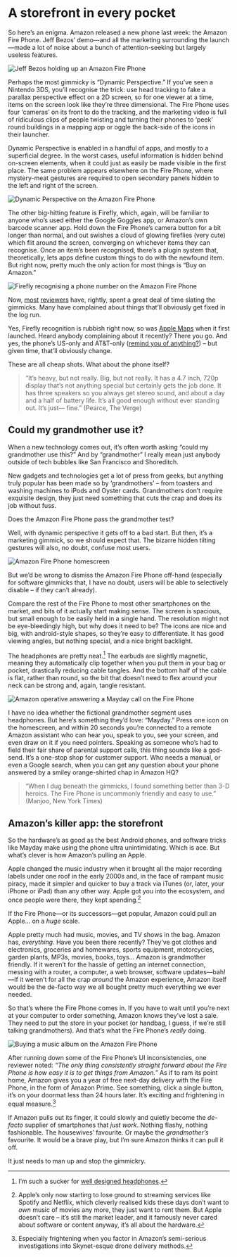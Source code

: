 # A storefront in every pocket

So here’s an enigma. Amazon released a new phone last week: the Amazon Fire Phone. Jeff Bezos’ demo—and all the marketing surrounding the launch—made a lot of noise about a bunch of attention-seeking but largely useless features.

![Jeff Bezos holding up an Amazon Fire Phone](/media/jeff-bezos-amazon-fire-phone.jpg)

Perhaps the most gimmicky is “Dynamic Perspective.” If you’ve seen a Nintendo 3DS, you’ll recognise the trick: use head tracking to fake a parallax perspective effect on a 2D screen, so for one viewer at a time, items on the screen look like they’re three dimensional. The Fire Phone uses four ‘cameras’ on its front to do the tracking, and the marketing video is full of ridiculous clips of people twisting and turning their phones to ‘peek’ round buildings in a mapping app or oggle the back-side of the icons in their launcher.

Dynamic Perspective is enabled in a handful of apps, and mostly to a superficial degree. In the worst cases, useful information is hidden behind on-screen elements, when it could just as easily be made visible in the first place. The same problem appears elsewhere on the Fire Phone, where mystery-meat gestures are required to open secondary panels hidden to the left and right of the screen.

![Dynamic Perspective on the Amazon Fire Phone](/media/amazon-fire-phone-perspective.gif)

The other big-hitting feature is Firefly, which, again, will be familiar to anyone who’s used either the Google Goggles app, or Amazon’s own barcode scanner app. Hold down the Fire Phone’s camera button for a bit longer than normal, and out swishes a cloud of glowing fireflies (very cute) which flit around the screen, converging on whichever items they can recognise. Once an item’s been recognised, there’s a plugin system that, theoretically, lets apps define custom things to do with the newfound item. But right now, pretty much the only action for most things is “Buy on Amazon.”

![Firefly recognising a phone number on the Amazon Fire Phone](/media/amazon-fire-phone-firefly.jpg)

Now, [most](http://www.nytimes.com/2014/07/24/technology/personaltech/review-amazons-fire-phone.html) [reviewers](http://www.theverge.com/2014/7/22/5923697/amazon-fire-phone-review) have, rightly, spent a great deal of time slating the gimmicks. Many have complained about things that’ll obviously get fixed in the log run.

Yes, Firefly recognition is rubbish right now, so was [Apple Maps](http://theamazingios6maps.tumblr.com/) when it first launched. Heard anybody complaining about it recently? There you go. And yes, the phone’s US-only and AT&T-only ([remind you of anything?](http://en.wikipedia.org/wiki/History_of_the_iPhone#Exclusivity_tying_of_the_iPhone_to_AT.26T)) – but given time, that’ll obviously change.

These are all cheap shots. What about the phone itself?

> “It’s heavy, but not really. Big, but not really. It has a 4.7 inch, 720p display that’s not anything special but certainly gets the job done. It has three speakers so you always get stereo sound, and about a day and a half of battery life. It’s all good enough without ever standing out. It’s just— fine.” (Pearce, The Verge)

## Could my grandmother use it?

When a new technology comes out, it’s often worth asking “could my grandmother use this?” And by “grandmother” I really mean just anybody outside of tech bubbles like San Francisco and Shoreditch.

New gadgets and technologies get a lot of press from geeks, but anything truly popular has been made so by ‘grandmothers’ – from toasters and washing machines to iPods and Oyster cards. Grandmothers don’t require exquisite design, they just need something that cuts the crap and does its job without fuss.

Does the Amazon Fire Phone pass the grandmother test?

Well, with dynamic perspective it gets off to a bad start. But then, it’s a marketing gimmick, so we should expect that. The bizarre hidden tilting gestures will also, no doubt, confuse most users.

![Amazon Fire Phone homescreen](/media/amazon-fire-phone-homescreen.jpg)

But we’d be wrong to dismiss the Amazon Fire Phone off-hand (especially for software gimmicks that, I have no doubt, users will be able to selectively disable – if they can’t already).

Compare the rest of the Fire Phone to most other smartphones on the market, and bits of it actually start making sense. The screen is spacious, but small enough to be easily held in a single hand. The resolution might not be eye-bleedingly high, but why does it need to be? The icons are nice and big, with android-style shapes, so they’re easy to differentiate. It has good viewing angles, but nothing special, and a nice bright backlight.

The headphones are pretty neat.[^1] The earbuds are slightly magnetic, meaning they automatically clip together when you put them in your bag or pocket, drastically reducing cable tangles. And the bottom half of the cable is flat, rather than round, so the bit that doesn’t need to flex around your neck can be strong and, again, tangle resistant.

[^1]: I’m such a sucker for [well designed headphones](/post/razer-kraken-pro).

![Amazon operative answering a Mayday call on the Fire Phone](/media/amazon-fire-phone-mayday.png)

I have no idea whether the fictional grandmother segment uses headphones. But here’s something they’d love: “Mayday.” Press one icon on the homescreen, and within 20 seconds you’re connected to a remote Amazon assistant who can hear you, speak to you, see your screen, and even draw on it if you need pointers. Speaking as someone who’s had to field their fair share of parental support calls, this thing sounds like a god-send. It’s a one-stop shop for customer support. Who needs a manual, or even a Google search, when you can get any question about your phone answered by a smiley orange-shirted chap in Amazon HQ?

> “When I dug beneath the gimmicks, I found something better than 3-D heroics. The Fire Phone is uncommonly friendly and easy to use.” (Manjoo, New York Times)

## Amazon’s killer app: the storefront

So the hardware’s as good as the best Android phones, and software tricks like Mayday make using the phone ultra unintimidating. Which is ace. But what’s clever is how Amazon’s pulling an Apple.

Apple changed the music industry when it brought all the major recording labels under one roof in the early 2000s and, in the face of rampant music piracy, made it simpler and quicker to buy a track via iTunes (or, later, your iPhone or iPad) than any other way. Apple got you into the ecosystem, and once people were there, they kept spending.[^2]

[^2]: Apple’s only now starting to lose ground to streaming services like Spotify and Netflix, which cleverly realised kids these days don’t want to *own* music of movies any more, they just want to rent them. But Apple doesn’t care – it’s still the market leader, and it famously never cared about software or content anyway, it’s all about the hardware.

If the Fire Phone—or its successors—get popular, Amazon could pull an Apple… on a *huge* scale.

Apple pretty much had music, movies, and TV shows in the bag. Amazon has, *everything*. Have you been there recently? They’ve got clothes and electronics, groceries and homewares, sports equipment, motorcycles, garden plants, MP3s, movies, books, toys… Amazon is grandmother friendly. If it weren’t for the hassle of getting an internet connection, messing with a router, a computer, a web browser, software updates—bah!—If it weren’t for all the crap *around* the Amazon experience, Amazon itself would be the de-facto way we all bought pretty much everything we ever needed.

So that’s where the Fire Phone comes in. If you have to wait until you’re next at your computer to order something, Amazon knows they’ve lost a sale. They need to put the store in your pocket (or handbag, I guess, if we’re still talking grandmothers). And that’s what the Fire Phone’s *really* doing.

![Buying a music album on the Amazon Fire Phone](/media/amazon-fire-phone-buy.jpg)

After running down some of the Fire Phone’s UI inconsistencies, one reviewer noted: <i>“The only thing consistently straight forward about the Fire Phone is how easy it is to get things from Amazon.”</i> As if to ram its point home, Amazon gives you a year of free next-day delivery with the Fire Phone, in the form of Amazon Prime. See something, click a single button, it’s on your doormat less than 24 hours later. It’s exciting and frightening in equal measure.[^3]

[^3]: Especially frightening when you factor in Amazon’s semi-serious investigations into Skynet-esque drone delivery methods.

If Amazon pulls out its finger, it could slowly and quietly become the *de-facto* supplier of smartphones that *just work*. Nothing flashy, nothing fashionable. The housewives’ favourite. Or maybe the *grandmother’s* favourite. It would be a brave play, but I’m sure Amazon thinks it can pull it off.

It just needs to man up and stop the gimmickry.

<link href="/post/beauty-and-utility">
<link href="/post/razer-kraken-pro">

